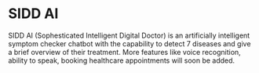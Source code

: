 # SIDD AI
SIDD AI (Sophesticated Intelligent Digital Doctor) is an artificially intelligent symptom checker chatbot  with the capability 
to detect 7 diseases and give a brief overview of their treatment. More features like voice recognition, ability to speak, booking 
healthcare appointments will soon be added.
